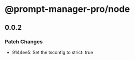 # @prompt-manager-pro/node

## 0.0.2

### Patch Changes

- 9144ee5: Set the tsconfig to strict: true
